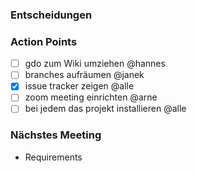 ### Entscheidungen

### Action Points
- [ ] gdo zum Wiki umziehen @hannes
- [ ] branches aufräumen @janek
- [x] issue tracker zeigen @alle
- [ ] zoom meeting einrichten @arne
- [ ] bei jedem das projekt installieren @alle

### Nächstes Meeting
- Requirements